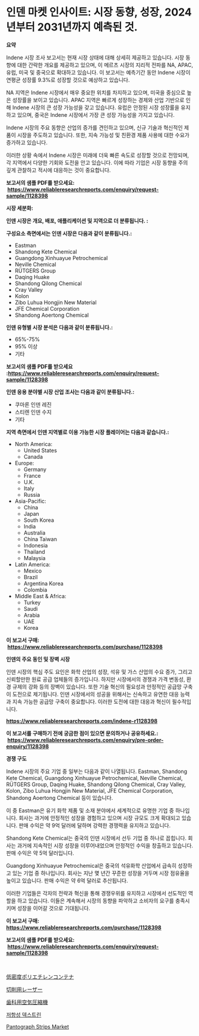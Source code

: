 <p><h1>인덴 마켓 인사이트: 시장 동향, 성장, 2024년부터 2031년까지 예측된 것.</h1></p><p><strong>요약</strong></p>
<p><p>Indene 시장 조사 보고서는 현재 시장 상태에 대해 상세히 제공하고 있습니다. 시장 동향에 대한 간략한 개요를 제공하고 있으며, 이 메르츠 시장의 지리적 전파를 NA, APAC, 유럽, 미국 및 중국으로 확대하고 있습니다. 이 보고서는 예측기간 동안 Indene 시장이 연평균 성장률 9.3%로 성장할 것으로 예상하고 있습니다. </p><p>NA 지역은 Indene 시장에서 매우 중요한 위치를 차지하고 있으며, 미국을 중심으로 높은 성장률을 보이고 있습니다. APAC 지역은 빠르게 성장하는 경제와 산업 기반으로 인해 Indene 시장의 큰 성장 가능성을 갖고 있습니다. 유럽은 안정된 시장 성장률을 유지하고 있으며, 중국은 Indene 시장에서 가장 큰 성장 가능성을 가지고 있습니다.</p><p>Indene 시장의 주요 동향은 산업의 증가를 견인하고 있으며, 신규 기술과 혁신적인 제품이 시장을 주도하고 있습니다. 또한, 지속 가능성 및 친환경 제품 사용에 대한 수요가 증가하고 있습니다.</p><p>이러한 상황 속에서 Indene 시장은 미래에 더욱 빠른 속도로 성장할 것으로 전망되며, 각 지역에서 다양한 기회와 도전을 안고 있습니다. 이에 따라 기업은 시장 동향을 주의 깊게 관찰하고 적시에 대응하는 것이 중요합니다.</p></p>
<p><strong>보고서의 샘플 PDF를 받으세요: &nbsp;<a href="https://www.reliableresearchreports.com/enquiry/request-sample/1128398">https://www.reliableresearchreports.com/enquiry/request-sample/1128398</a></strong></p>
<p><strong>시장 세분화:</strong></p>
<p><strong> 인덴 시장은 개요, 배포, 애플리케이션 및 지역으로 더 분류됩니다. :</strong></p>
<p><strong>구성요소 측면에서는 인덴 시장은 다음과 같이 분류됩니다.:</strong></p>
<p><ul><li>Eastman</li><li>Shandong Kete Chemical</li><li>Guangdong Xinhuayue Petrochemical</li><li>Neville Chemical</li><li>RÜTGERS Group</li><li>Daqing Huake</li><li>Shandong Qilong Chemical</li><li>Cray Valley</li><li>Kolon</li><li>Zibo Luhua Hongjin New Material</li><li>JFE Chemical Corporation</li><li>Shandong Aoertong Chemical</li></ul></p>
<p><strong> 인덴 유형별 시장 분석은 다음과 같이 분류됩니다.:</strong></p>
<p><ul><li>65%-75%</li><li>95% 이상</li><li>기타</li></ul></p>
<p><strong>보고서의 샘플 PDF를 받으세요 :<a href="https://www.reliableresearchreports.com/enquiry/request-sample/1128398">https://www.reliableresearchreports.com/enquiry/request-sample/1128398</a></strong></p>
<p><strong> 인덴 응용 분야별 시장 산업 조사는 다음과 같이 분류됩니다.:</strong></p>
<p><ul><li>쿠마론 인덴 레진</li><li>스티렌 인덴 수지</li><li>기타</li></ul></p>
<p><strong>지역 측면에서 인덴 지역별로 이용 가능한 시장 플레이어는 다음과 같습니다.:</strong></p>
<p><ul>
    <li>
        North America:
        <ul>
            <li>United States</li>
            <li>Canada</li>
        </ul>
    </li>
    <li>
        Europe:
        <ul>
            <li>Germany</li>
            <li>France</li>
            <li>U.K.</li>
            <li>Italy</li>
            <li>Russia</li>
        </ul>
    </li>
    <li>
        Asia-Pacific:
        <ul>
            <li>China</li>
            <li>Japan</li>
            <li>South Korea</li>
            <li>India</li>
            <li>Australia</li>
            <li>China Taiwan</li>
            <li>Indonesia</li>
            <li>Thailand</li>
            <li>Malaysia</li>
        </ul>
    </li>
    <li>
        Latin America:
        <ul>
            <li>Mexico</li>
            <li>Brazil</li>
            <li>Argentina Korea</li>
            <li>Colombia</li>
        </ul>
    </li>
    <li>
        Middle East & Africa:
        <ul>
            <li>Turkey</li>
            <li>Saudi</li>
            <li>Arabia</li>
            <li>UAE</li>
            <li>Korea</li>
        </ul>
    </li>
    </ul></p>
<p><strong>이 보고서 구매: &nbsp;<a href="https://www.reliableresearchreports.com/purchase/1128398">https://www.reliableresearchreports.com/purchase/1128398</a></strong></p>
<p><strong>인덴의 주요 동인 및 장벽 시장</strong></p>
<p><p>인덴 시장의 핵심 주도 요인은 화학 산업의 성장, 석유 및 가스 산업의 수요 증가, 그리고 신뢰할만한 원료 공급 업체들의 증가입니다. 하지만 시장에서의 경쟁과 가격 변동성, 환경 규제의 강화 등의 장벽이 있습니다. 또한 기술 혁신의 필요성과 안정적인 공급망 구축이 도전으로 제기됩니다. 인덴 시장에서의 성공을 위해서는 신속하고 유연한 대응 능력과 지속 가능한 공급망 구축이 중요합니다. 이러한 도전에 대한 대응과 혁신이 필수적입니다.</p></p>
<p><strong><a href="https://www.reliableresearchreports.com/indene-r1128398">https://www.reliableresearchreports.com/indene-r1128398</a></strong></p>
<p><strong>이 보고서를 구매하기 전에 궁금한 점이 있으면 문의하거나 공유하세요.: &nbsp;<a href="https://www.reliableresearchreports.com/enquiry/pre-order-enquiry/1128398">https://www.reliableresearchreports.com/enquiry/pre-order-enquiry/1128398</a></strong></p>
<p><strong>경쟁 구도</strong></p>
<p><p>Indene 시장의 주요 기업 중 일부는 다음과 같이 나열됩니다. Eastman, Shandong Kete Chemical, Guangdong Xinhuayue Petrochemical, Neville Chemical, RÜTGERS Group, Daqing Huake, Shandong Qilong Chemical, Cray Valley, Kolon, Zibo Luhua Hongjin New Material, JFE Chemical Corporation, Shandong Aoertong Chemical 등이 있습니다.</p><p>이 중 Eastman은 유기 화학 제품 및 소재 분야에서 세계적으로 유명한 기업 중 하나입니다. 회사는 과거에 안정적인 성장을 경험하고 있으며 시장 규모도 크게 확대되고 있습니다. 판매 수익은 약 9억 달러에 달하며 강력한 경쟁력을 유지하고 있습니다.</p><p>Shandong Kete Chemical는 중국의 인덴 시장에서 선두 기업 중 하나로 꼽힙니다. 회사는 과거에 지속적인 시장 성장을 이루어내었으며 안정적인 수익을 창출하고 있습니다. 판매 수익은 약 5억 달러입니다.</p><p>Guangdong Xinhuayue Petrochemical은 중국의 석유화학 산업에서 급속히 성장하고 있는 기업 중 하나입니다. 회사는 지난 몇 년간 꾸준한 성장을 거두며 시장 점유율을 높이고 있습니다. 판매 수익은 약 6억 달러로 추산됩니다.</p><p>이러한 기업들은 각자의 전략과 혁신을 통해 경쟁우위를 유지하고 시장에서 선도적인 역할을 하고 있습니다. 이들은 계속해서 시장의 동향을 파악하고 소비자의 요구를 충족시키며 성장을 이어갈 것으로 기대됩니다.</p></p>
<p><strong>이 보고서 구매: &nbsp; <a href="https://www.reliableresearchreports.com/purchase/1128398">https://www.reliableresearchreports.com/purchase/1128398</a></strong></p>
<p><strong>보고서의 샘플 PDF를 받으세요: &nbsp;<a href="https://www.reliableresearchreports.com/enquiry/request-sample/1128398">https://www.reliableresearchreports.com/enquiry/request-sample/1128398</a></strong><strong></strong></p>
<p>&nbsp;</p>
<p><p><a href="https://github.com/marbadji/Market-Research-Report-List-1/blob/main/198306131765.md">低密度ポリエチレンコンテナ</a></p><p><a href="https://medium.com/@lewisbechtelar1964/%E3%83%AC%E3%83%BC%E3%82%B6%E3%83%BC%E5%88%87%E6%96%AD%E5%B8%82%E5%A0%B4-%E7%A8%AE%E9%A1%9E-%E3%82%A2%E3%83%97%E3%83%AA%E3%82%B1%E3%83%BC%E3%82%B7%E3%83%A7%E3%83%B3-%E3%81%8A%E3%82%88%E3%81%B3%E5%9C%B0%E7%90%86%E3%81%AB%E3%82%88%E3%82%8B%E5%8C%85%E6%8B%AC%E7%9A%84%E8%A9%95%E4%BE%A1-de75ea174eda">切削用レーザー</a></p><p><a href="https://github.com/KaydenJohns1964/Market-Research-Report-List-1/blob/main/501146731766.md">歯科用空気圧縮機</a></p><p><a href="https://medium.com/@giovanileannon/%EC%A0%80%ED%95%AD%EC%84%B1-%EB%8D%B1%EC%8A%A4%ED%8A%B8%EB%A6%B0-%EC%8B%9C%EC%9E%A5-2031%EB%85%84%EA%B9%8C%EC%A7%80%EC%9D%98-%ED%8A%B8%EB%A0%8C%EB%93%9C-%EC%98%88%EC%B8%A1-%EB%B0%8F-%EA%B2%BD%EC%9F%81-%EB%B6%84%EC%84%9D-43b156f5d2e5">저항성 덱스트린</a></p><p><a href="https://github.com/mancsybtousav/Market-Research-Report-List-2/blob/main/pantograph-strips-market.md">Pantograph Strips Market</a></p></p>